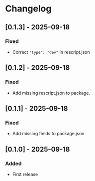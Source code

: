 # Changelog

## [0.1.3] - 2025-09-18

### Fixed

- Correct `"type": "dev"` in rescript.json

## [0.1.2] - 2025-09-18

### Fixed

- Add missing rescript.json to package.

## [0.1.1] - 2025-09-18

### Fixed

- Add missing fields to package.json

## [0.1.0] - 2025-09-18

### Added

- First release
